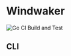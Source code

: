 # Windwaker

![Go CI Build and Test](https://github.com/stannum-l/windwaker/workflows/Go%20CI%20Build%20and%20Test/badge.svg?branch=master)

## CLI